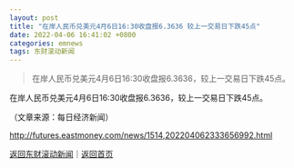 ```yaml
---
layout: post
title: "在岸人民币兑美元4月6日16:30收盘报6.3636 较上一交易日下跌45点"
date: 2022-04-06 16:41:02 +0800
categories: emnews
tags: 东财滚动新闻
---
```

> 在岸人民币兑美元4月6日16:30收盘报6.3636，较上一交易日下跌45点。

<p>在岸人民币兑美元4月6日16:30收盘报6.3636，较上一交易日下跌45点。</p><p class="em_media">（文章来源：每日经济新闻）</p>

<http://futures.eastmoney.com/news/1514,202204062333656992.html>

[返回东财滚动新闻](//finews.withounder.com/emnews/)｜[返回首页](//finews.withounder.com/)